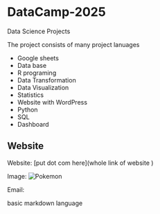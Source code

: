 # DataCamp-2025
Data Science Projects

The project consists of many project lanuages
- Google sheets
- Data base
- R programing
- Data Transformation
- Data Visualization
- Statistics
- Website with WordPress
- Python
- SQL
- Dashboard

## Website
Website: [put dot com here](whole link of website ) 

Image: ![Pokemon](https://kuwashiijapanese.com/wp-content/uploads/2017/01/pokemon1.jpg)


Email:


basic markdown language
